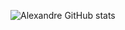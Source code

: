 ![Alexandre GitHub stats](https://github-readme-stats.vercel.app/api?username=AllePansan&show_icons=true&theme=tokyonight)
